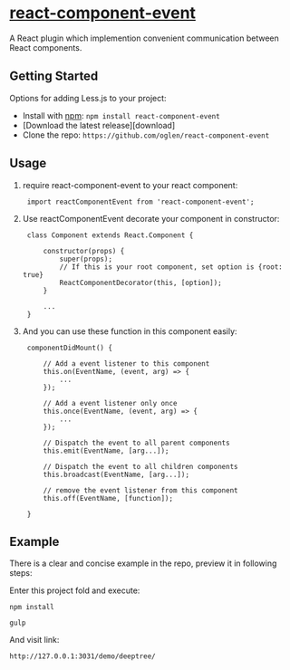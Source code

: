 # [react-component-event](https://github.com/oglen/react-component-event)

A React plugin which implemention convenient communication between React components.

## Getting Started

Options for adding Less.js to your project:

* Install with [npm](https://npmjs.org): `npm install react-component-event`
* [Download the latest release][download]
* Clone the repo: `https://github.com/oglen/react-component-event`

## Usage

1. require react-component-event to your react component:

        import reactComponentEvent from 'react-component-event';

2. Use reactComponentEvent decorate your component in constructor:

        class Component extends React.Component {

            constructor(props) {
                super(props);
                // If this is your root component, set option is {root: true}
                ReactComponentDecorator(this, [option]);
            }

            ...
        }
3. And you can use these function in this component easily:

        componentDidMount() {

            // Add a event listener to this component
            this.on(EventName, (event, arg) => {
                ...
            });

            // Add a event listener only once
            this.once(EventName, (event, arg) => {
                ...
            });

            // Dispatch the event to all parent components
            this.emit(EventName, [arg...]);

            // Dispatch the event to all children components
            this.broadcast(EventName, [arg...]);

            // remove the event listener from this component
            this.off(EventName, [function]);

        }

## Example

There is a clear and concise example in the repo, preview it in following steps:

Enter this project fold and execute:

`npm install`

`gulp`

And visit link:

`http://127.0.0.1:3031/demo/deeptree/`